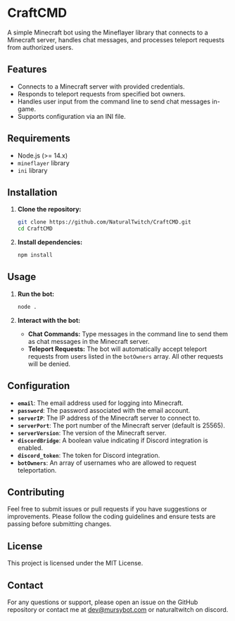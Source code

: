 # CraftCMD

A simple Minecraft bot using the Mineflayer library that connects to a Minecraft server, handles chat messages, and processes teleport requests from authorized users.

## Features

- Connects to a Minecraft server with provided credentials.
- Responds to teleport requests from specified bot owners.
- Handles user input from the command line to send chat messages in-game.
- Supports configuration via an INI file.

## Requirements

- Node.js (>= 14.x)
- `mineflayer` library
- `ini` library

## Installation

1. **Clone the repository:**

   ```bash
   git clone https://github.com/NaturalTwitch/CraftCMD.git
   cd CraftCMD
   ```

2. **Install dependencies:**

   ```bash
   npm install
   ```

## Usage

1. **Run the bot:**

   ```bash
   node .
   ```

2. **Interact with the bot:**

   - **Chat Commands:** Type messages in the command line to send them as chat messages in the Minecraft server.
   - **Teleport Requests:** The bot will automatically accept teleport requests from users listed in the `botOwners` array. All other requests will be denied.

## Configuration

- **`email`**: The email address used for logging into Minecraft.
- **`password`**: The password associated with the email account.
- **`serverIP`**: The IP address of the Minecraft server to connect to.
- **`serverPort`**: The port number of the Minecraft server (default is 25565).
- **`serverVersion`**: The version of the Minecraft server.
- **`discordBridge`**: A boolean value indicating if Discord integration is enabled.
- **`discord_token`**: The token for Discord integration.
- **`botOwners`**: An array of usernames who are allowed to request teleportation.

## Contributing

Feel free to submit issues or pull requests if you have suggestions or improvements. Please follow the coding guidelines and ensure tests are passing before submitting changes.

## License

This project is licensed under the MIT License.

## Contact

For any questions or support, please open an issue on the GitHub repository or contact me at dev@mursybot.com or naturaltwitch on discord.
